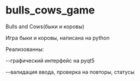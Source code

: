 # bulls_cows_game
Bulls and Cows(быки и коровы)

Игра быки и коровы, написана на python

Реализованны:

  --графический интерфейс на pyqt5

  --валидация ввода, проверка на повторы, статусы
